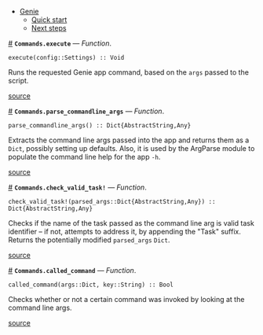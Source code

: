 

- [Genie](index.md#Genie-1)
    - [Quick start](index.md#Quick-start-1)
    - [Next steps](index.md#Next-steps-1)

<a id='Commands.execute' href='#Commands.execute'>#</a>
**`Commands.execute`** &mdash; *Function*.



```
execute(config::Settings) :: Void
```

Runs the requested Genie app command, based on the `args` passed to the script.


<a target='_blank' href='https://github.com/essenciary/Genie.jl/tree/61381348076549d7b0c8162b0c07b9b8fbb313c3/src/Commands.jl#L9-L13' class='documenter-source'>source</a><br>

<a id='Commands.parse_commandline_args' href='#Commands.parse_commandline_args'>#</a>
**`Commands.parse_commandline_args`** &mdash; *Function*.



```
parse_commandline_args() :: Dict{AbstractString,Any}
```

Extracts the command line args passed into the app and returns them as a `Dict`, possibly setting up defaults. Also, it is used by the ArgParse module to populate the command line help for the app `-h`.


<a target='_blank' href='https://github.com/essenciary/Genie.jl/tree/61381348076549d7b0c8162b0c07b9b8fbb313c3/src/Commands.jl#L83-L88' class='documenter-source'>source</a><br>

<a id='Commands.check_valid_task!' href='#Commands.check_valid_task!'>#</a>
**`Commands.check_valid_task!`** &mdash; *Function*.



```
check_valid_task!(parsed_args::Dict{AbstractString,Any}) :: Dict{AbstractString,Any}
```

Checks if the name of the task passed as the command line arg is valid task identifier – if not, attempts to address it, by appending the "Task" suffix. Returns the potentially modified `parsed_args` `Dict`.


<a target='_blank' href='https://github.com/essenciary/Genie.jl/tree/61381348076549d7b0c8162b0c07b9b8fbb313c3/src/Commands.jl#L169-L174' class='documenter-source'>source</a><br>

<a id='Commands.called_command' href='#Commands.called_command'>#</a>
**`Commands.called_command`** &mdash; *Function*.



```
called_command(args::Dict, key::String) :: Bool
```

Checks whether or not a certain command was invoked by looking at the command line args.


<a target='_blank' href='https://github.com/essenciary/Genie.jl/tree/61381348076549d7b0c8162b0c07b9b8fbb313c3/src/Commands.jl#L183-L187' class='documenter-source'>source</a><br>

